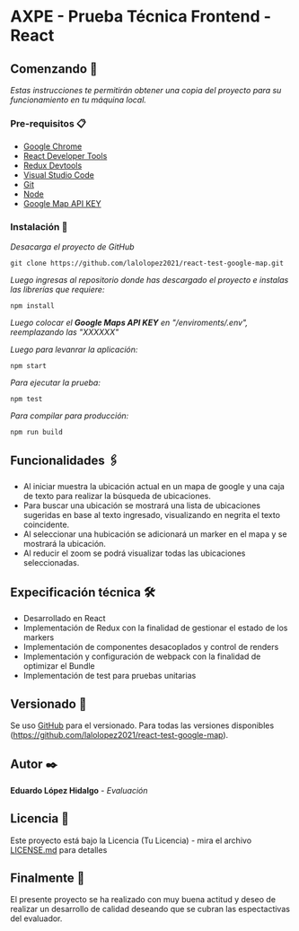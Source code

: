 # AXPE - Prueba Técnica Frontend - React 


## Comenzando 🚀

_Estas instrucciones te permitirán obtener una copia del proyecto para su funcionamiento en tu máquina local._

### Pre-requisitos 📋


* [Google Chrome](https://www.google.com/chrome/)
* [React Developer Tools](https://chrome.google.com/webstore/detail/react-developer-tools/fmkadmapgofadopljbjfkapdkoienihi?hl=es&authuser=1)
* [Redux Devtools](https://chrome.google.com/webstore/detail/redux-devtools/lmhkpmbekcpmknklioeibfkpmmfibljd?hl=es)
* [Visual Studio Code](https://code.visualstudio.com/)
* [Git](https://git-scm.com/)
* [Node](https://nodejs.org/es/)
* [Google Map API KEY](https://console.cloud.google.com/) 



### Instalación 🔧

_Desacarga el proyecto de GitHub_


```
git clone https://github.com/lalolopez2021/react-test-google-map.git
```

_Luego ingresas al repositorio donde has descargado el proyecto e instalas las librerías que requiere:_

```
npm install
```

_Luego colocar el **Google Maps API KEY** en "/enviroments/.env", reemplazando las "XXXXXX"_

_Luego para levanrar la aplicación:_

```
npm start
```

_Para ejecutar la prueba:_

```
npm test
```

_Para compilar para producción:_

```
npm run build
```

## Funcionalidades 🖇️

* Al iniciar muestra la ubicación actual en un mapa de google y una caja de texto para realizar la búsqueda de ubicaciones.
* Para buscar una ubicación se mostrará una lista de ubicaciones sugeridas en base al texto ingresado, visualizando en negrita el texto coincidente.
* Al seleccionar una hubicación se adicionará un marker en el mapa y se mostrará la ubicación.
* Al reducir el zoom se podrá visualizar todas las ubicaciones seleccionadas.


## Expecificación técnica 🛠️

* Desarrollado en React
* Implementación de Redux con la finalidad de gestionar el estado de los markers
* Implementación de componentes desacoplados y control de renders
* Implementación y configuración de webpack con la finalidad de optimizar el Bundle
* Implementación de test para pruebas unitarias


## Versionado 📌

Se uso [GitHub](https://github.com/) para el versionado. Para todas las versiones disponibles (https://github.com/lalolopez2021/react-test-google-map).

## Autor ✒️

**Eduardo López Hidalgo** - *Evaluación*

## Licencia 📄

Este proyecto está bajo la Licencia (Tu Licencia) - mira el archivo [LICENSE.md](LICENSE.md) para detalles

## Finalmente 🎁

El presente proyecto se ha realizado con muy buena actitud y deseo de realizar un desarrollo de calidad deseando que se cubran las espectactivas del evaluador.
